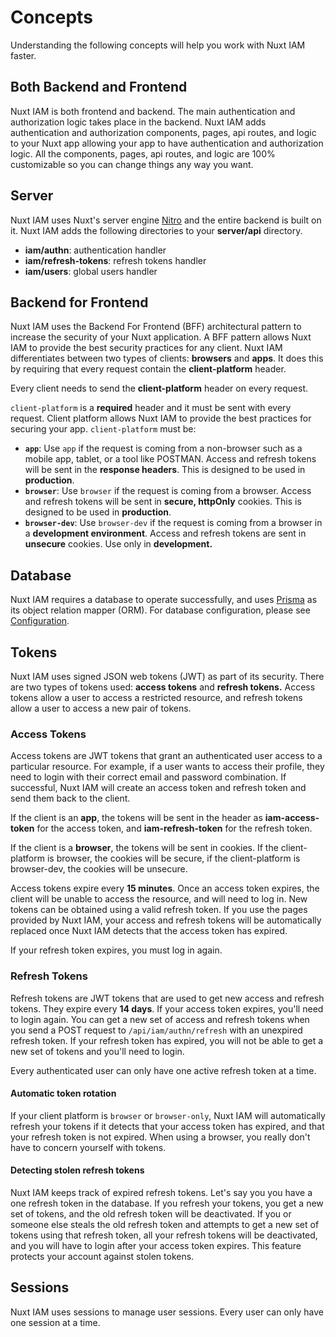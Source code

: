 # Concepts

Understanding the following concepts will help you work with Nuxt IAM faster.

## Both Backend and Frontend

Nuxt IAM is both frontend and backend. The main authentication and authorization logic takes place in the backend. Nuxt IAM adds authentication and authorization components, pages, api routes, and logic to your Nuxt app allowing your app to have authentication and authorization logic. All the components, pages, api routes, and logic are 100% customizable so you can change things any way you want.

## Server

Nuxt IAM uses Nuxt's server engine [Nitro](https://nuxt.com/docs/guide/concepts/server-engine) and the entire backend is built on it. Nuxt IAM adds the following directories to your **server/api** directory.

- **iam/authn**: authentication handler
- **iam/refresh-tokens**: refresh tokens handler
- **iam/users**: global users handler

## Backend for Frontend

Nuxt IAM uses the Backend For Frontend (BFF) architectural pattern to increase the security of your Nuxt application. A BFF pattern allows Nuxt IAM to provide the best security practices for any client. Nuxt IAM differentiates between two types of clients: **browsers** and **apps**. It does this by requiring that every request contain the **client-platform** header.

Every client needs to send the **client-platform** header on every request.

`client-platform` is a **required** header and it must be sent with every request. Client platform allows Nuxt IAM to provide the best practices for securing your app. `client-platform` must be:

- **`app`**: Use `app` if the request is coming from a non-browser such as a mobile app, tablet, or a tool like POSTMAN. Access and refresh tokens will be sent in the **response headers**. This is designed to be used in **production**.
- **`browser`**: Use `browser` if the request is coming from a browser. Access and refresh tokens will be sent in **secure, httpOnly** cookies. This is designed to be used in **production**.
- **`browser-dev`**: Use `browser-dev` if the request is coming from a browser in a **development environment**. Access and refresh tokens are sent in **unsecure** cookies. Use only in **development.**

## Database

Nuxt IAM requires a database to operate successfully, and uses [Prisma](http://www.prisma.io) as its object relation mapper (ORM). For database configuration, please see [Configuration](./6-configuration).

## Tokens

Nuxt IAM uses signed JSON web tokens (JWT) as part of its security. There are two types of tokens used: **access tokens** and **refresh tokens.** Access tokens allow a user to access a restricted resource, and refresh tokens allow a user to access a new pair of tokens.

### Access Tokens

Access tokens are JWT tokens that grant an authenticated user access to a particular resource. For example, if a user wants to access their profile, they need to login with their correct email and password combination. If successful, Nuxt IAM will create an access token and refresh token and send them back to the client.

If the client is an **app**, the tokens will be sent in the header as **iam-access-token** for the access token, and **iam-refresh-token** for the refresh token.

If the client is a **browser**, the tokens will be sent in cookies. If the client-platform is browser, the cookies will be secure, if the client-platform is browser-dev, the cookies will be unsecure.

Access tokens expire every **15 minutes**. Once an access token expires, the client will be unable to access the resource, and will need to log in. New tokens can be obtained using a valid refresh token. If you use the pages provided by Nuxt IAM, your access and refresh tokens will be automatically replaced once Nuxt IAM detects that the access token has expired.

If your refresh token expires, you must log in again.

### Refresh Tokens

Refresh tokens are JWT tokens that are used to get new access and refresh tokens. They expire every **14 days**. If your access token expires, you'll need to login again. You can get a new set of access and refresh tokens when you send a POST request to `/api/iam/authn/refresh` with an unexpired refresh token. If your refresh token has expired, you will not be able to get a new set of tokens and you'll need to login.

Every authenticated user can only have one active refresh token at a time.

#### Automatic token rotation

If your client platform is `browser` or `browser-only`, Nuxt IAM will automatically refresh your tokens if it detects that your access token has expired, and that your refresh token is not expired. When using a browser, you really don't have to concern yourself with tokens.

#### Detecting stolen refresh tokens

Nuxt IAM keeps track of expired refresh tokens. Let's say you you have a one refresh token in the database. If you refresh your tokens, you get a new set of tokens, and the old refresh token will be deactivated. If you or someone else steals the old refresh token and attempts to get a new set of tokens using that refresh token, all your refresh tokens will be deactivated, and you will have to login after your access token expires. This feature protects your account against stolen tokens.

## Sessions

Nuxt IAM uses sessions to manage user sessions. Every user can only have one session at a time.
